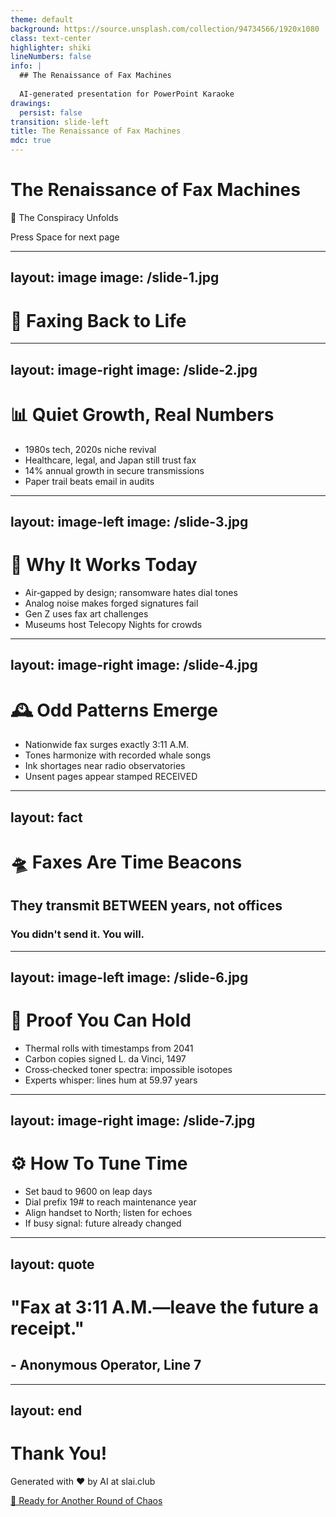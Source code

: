 ```yaml
---
theme: default
background: https://source.unsplash.com/collection/94734566/1920x1080
class: text-center
highlighter: shiki
lineNumbers: false
info: |
  ## The Renaissance of Fax Machines
  
  AI-generated presentation for PowerPoint Karaoke
drawings:
  persist: false
transition: slide-left
title: The Renaissance of Fax Machines
mdc: true
---
```


# The Renaissance of Fax Machines

🔮 The Conspiracy Unfolds

<div class="pt-12">
  <span @click="$slidev.nav.next" class="px-2 py-1 rounded cursor-pointer" hover="bg-white bg-opacity-10">
    Press Space for next page <carbon:arrow-right class="inline"/>
  </span>
</div>

<div class="abs-br m-6 flex gap-2">
  <a href="https://github.com/beevelop/slai.club" target="_blank" alt="GitHub"
    class="text-xl slidev-icon-btn opacity-50 !border-none !hover:text-white">
    <carbon-logo-github />
  </a>
</div>

---
layout: image
image: /slide-1.jpg
---

# 📠 Faxing Back to Life

---
layout: image-right
image: /slide-2.jpg
---

# 📊 Quiet Growth, Real Numbers

<v-clicks>

- 1980s tech, 2020s niche revival
- Healthcare, legal, and Japan still trust fax
- 14% annual growth in secure transmissions
- Paper trail beats email in audits

</v-clicks>

---
layout: image-left
image: /slide-3.jpg
---

# 🧩 Why It Works Today

<v-clicks>

- Air‑gapped by design; ransomware hates dial tones
- Analog noise makes forged signatures fail
- Gen Z uses fax art challenges
- Museums host Telecopy Nights for crowds

</v-clicks>

---
layout: image-right
image: /slide-4.jpg
---

# 🕰️ Odd Patterns Emerge

<v-clicks>

- Nationwide fax surges exactly 3:11 A.M.
- Tones harmonize with recorded whale songs
- Ink shortages near radio observatories
- Unsent pages appear stamped RECEIVED

</v-clicks>

---
layout: fact
---

# 🛸 Faxes Are Time Beacons
## They transmit BETWEEN years, not offices
### You didn't send it. You will.

---
layout: image-left
image: /slide-6.jpg
---

# 🔬 Proof You Can Hold

<v-clicks>

- Thermal rolls with timestamps from 2041
- Carbon copies signed L. da Vinci, 1497
- Cross‑checked toner spectra: impossible isotopes
- Experts whisper: lines hum at 59.97 years

</v-clicks>

---
layout: image-right
image: /slide-7.jpg
---

# ⚙️ How To Tune Time

<v-clicks>

- Set baud to 9600 on leap days
- Dial prefix 19# to reach maintenance year
- Align handset to North; listen for echoes
- If busy signal: future already changed

</v-clicks>

---
layout: quote
---

# "Fax at 3:11 A.M.—leave the future a receipt."
## - Anonymous Operator, Line 7

---
layout: end
---

# Thank You!

Generated with ❤️ by AI at slai.club

<div class="pt-12">
  <a href="https://slai.club" target="_blank" class="px-6 py-3 rounded-full cursor-pointer inline-block bg-gradient-to-r from-purple-500 to-pink-500 text-white font-bold" hover="shadow-lg transform scale-105">
    🎲 Ready for Another Round of Chaos
  </a>
</div>

